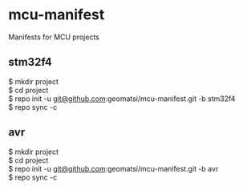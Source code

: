 # mcu-manifest
Manifests for MCU projects

## stm32f4
$ mkdir project  
$ cd project  
$ repo init -u git@github.com:geomatsi/mcu-manifest.git -b stm32f4  
$ repo sync -c  

## avr
$ mkdir project  
$ cd project  
$ repo init -u git@github.com:geomatsi/mcu-manifest.git -b avr  
$ repo sync -c  
